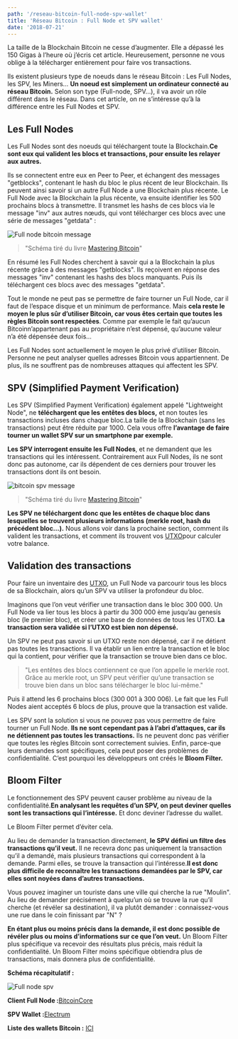 ```yaml
---
path: '/reseau-bitcoin-full-node-spv-wallet'
title: 'Réseau Bitcoin : Full Node et SPV wallet'
date: '2018-07-21'
---
```


La taille de la Blockchain Bitcoin ne cesse d’augmenter. Elle a dépassé les 150 Gigas à l’heure où j’écris cet article. Heureusement, personne ne vous oblige à la télécharger entièrement pour faire vos transactions.

Ils existent plusieurs type de noeuds dans le réseau Bitcoin : Les Full Nodes, les SPV, les Miners… **Un noeud est simplement un ordinateur connecté au réseau Bitcoin.** Selon son type (Full-node, SPV…), il va avoir un rôle différent dans le réseau. Dans cet article, on ne s’intéresse qu’à la différence entre les Full Nodes et SPV.

## Les Full Nodes

Les Full Nodes sont des noeuds qui téléchargent toute la Blockchain.**Ce sont eux qui valident les blocs et transactions, pour ensuite les relayer aux autres.**

Ils se connectent entre eux en Peer to Peer, et échangent des messages "getblocks", contenant le hash du bloc le plus récent de leur Blockchain. Ils peuvent ainsi savoir si un autre Full Node a une Blockchain plus récente. Le Full Node avec la Blockchain la plus récente, va ensuite identifier les 500 prochains blocs à transmettre. Il transmet les hashs de ces blocs via le message "inv" aux autres nœuds, qui vont télécharger ces blocs avec une série de messages "getdata" :

![Full node bitcoin message](images/getblocks_full_node.png)

> "Schéma tiré du livre <a href="https://www.amazon.fr/gp/product/1491954388/ref=as_li_tl?ie=UTF8&amp;camp=1642&amp;creative=6746&amp;creativeASIN=1491954388&amp;linkCode=as2&amp;tag=dealsbuilder-21&amp;linkId=563dfd9dcac2fe26200f413cb3f188c7" target="_blank" title="mastering bitcoin" rel="noopener nofollow">Mastering Bitcoin</a>"

En résumé les Full Nodes cherchent à savoir qui a la Blockchain la plus récente grâce à des messages "getblocks". Ils reçoivent en réponse des messages "inv" contenant les hashs des blocs manquants. Puis ils téléchargent ces blocs avec des messages "getdata".

Tout le monde ne peut pas se permettre de faire tourner un Full Node, car il faut de l’espace disque et un minimum de performance. Mais **cela reste le moyen le plus sûr d’utiliser Bitcoin, car vous êtes certain que toutes les règles Bitcoin sont respectées**. Comme par exemple le fait qu’aucun Bitcoinn’appartenant pas au propriétaire n’est dépensé, qu’aucune valeur n’a été dépensée deux fois…

Les Full Nodes sont actuellement le moyen le plus privé d’utiliser Bitcoin. Personne ne peut analyser quelles adresses Bitcoin vous appartiennent. De plus, ils ne souffrent pas de nombreuses attaques qui affectent les SPV.

## SPV (Simplified Payment Verification)

Les SPV (Simplified Payment Verification) également appelé "Lightweight Node", ne **téléchargent que les entêtes des blocs,** et non toutes les transactions incluses dans chaque bloc.La taille de la Blockchain (sans les transactions) peut être réduite par 1000. Cela vous offre **l’avantage de faire tourner un wallet SPV sur un smartphone par exemple.**

**Les SPV interrogent ensuite les Full Nodes**, et ne demandent que les transactions qui les intéressent. Contrairement aux Full Nodes, ils ne sont donc pas autonome, car ils dépendent de ces derniers pour trouver les transactions dont ils ont besoin.

![bitcoin spv message](images/getheaders_spv.png)

> "Schéma tiré du livre <a href="https://www.amazon.fr/gp/product/1491954388/ref=as_li_tl?ie=UTF8&amp;camp=1642&amp;creative=6746&amp;creativeASIN=1491954388&amp;linkCode=as2&amp;tag=dealsbuilder-21&amp;linkId=563dfd9dcac2fe26200f413cb3f188c7" target="_blank" title="mastering bitcoin" rel="noopener nofollow">Mastering Bitcoin</a>"

**Les SPV ne téléchargent donc que les entêtes de chaque bloc dans lesquelles se trouvent plusieurs informations (merkle root, hash du précédent bloc…).** Nous allons voir dans la prochaine section, comment ils valident les transactions, et comment ils trouvent vos <a href="http://antoinetesner.fr/bitcoin-transaction-comprendre-utxo/" target="_blank" rel="noopener">UTXO</a>pour calculer votre balance.

## Validation des transactions

Pour faire un inventaire des <a href="http://antoinetesner.fr/bitcoin-transaction-comprendre-utxo/" target="_blank" title="bitcoin transaction utxo" rel="noopener">UTXO</a>, un Full Node va parcourir tous les blocs de sa Blockchain, alors qu’un SPV va utiliser la profondeur du bloc.

Imaginons que l’on veut vérifier une transaction dans le bloc 300 000. Un Full Node va lier tous les blocs à partir du 300 000 ème jusqu’au genesis bloc (le premier bloc), et créer une base de données de tous les UTXO. **La transaction sera validée si l’UTXO est bien non dépensé.**

Un SPV ne peut pas savoir si un UTXO reste non dépensé, car il ne détient pas toutes les transactions. Il va établir un lien entre la transaction et le bloc qui la contient, pour vérifier que la transaction se trouve bien dans ce bloc.

> "Les entêtes des blocs contiennent ce que l’on appelle le merkle root. Grâce au merkle root, un SPV peut vérifier qu’une transaction se trouve bien dans un bloc sans télécharger le bloc lui-même."

Puis il attend les 6 prochains blocs (300 001 à 300 006). Le fait que les Full Nodes aient acceptés 6 blocs de plus, prouve que la transaction est valide.

Les SPV sont la solution si vous ne pouvez pas vous permettre de faire tourner un Full Node. **Ils ne sont cependant pas à l’abri d’attaques, car ils ne détiennent pas toutes les transactions.** Ils ne peuvent donc pas vérifier que toutes les règles Bitcoin sont correctement suivies. Enfin, parce-que leurs demandes sont spécifiques, cela peut poser des problèmes de confidentialité. C’est pourquoi les développeurs ont créés le **Bloom Filter.**

## Bloom Filter

Le fonctionnement des SPV peuvent causer problème au niveau de la confidentialité.**En analysant les requêtes d’un SPV, on peut deviner quelles sont les transactions qui l’intéresse.** Et donc deviner l’adresse du wallet.

Le Bloom Filter permet d’éviter cela.

Au lieu de demander la transaction directement, **le SPV défini un filtre des transactions qu’il veut.** Il ne recevra donc pas uniquement la transaction qu’il a demandé, mais plusieurs transactions qui correspondent à la demande. Parmi elles, se trouve la transaction qui l’intéresse.**Il est donc plus difficile de reconnaître les transactions demandées par le SPV, car elles sont noyées dans d’autres transactions.**

Vous pouvez imaginer un touriste dans une ville qui cherche la rue "Moulin". Au lieu de demander précisément à quelqu’un où se trouve la rue qu’il cherche (et révéler sa destination), il va plutôt demander : connaissez-vous une rue dans le coin finissant par "N" ?

**En étant plus ou moins précis dans la demande, il est donc possible de révéler plus ou moins d’informations sur ce que l’on veut.** Un Bloom Filter plus spécifique va recevoir des résultats plus précis, mais réduit la confidentialité. Un Bloom Filter moins spécifique obtiendra plus de transactions, mais donnera plus de confidentialité.

**Schéma récapitulatif :**

![Full node spv](images/full_node_spv_post.png)

**Client Full Node :**<a href="https://bitcoincore.org/" target="_blank" title="Bitcoin core" rel="noopener nofollow">BitcoinCore</a>

**SPV Wallet :**<a href="https://electrum.org/#home" target="_blank" title="Electrum wallet" rel="noopener nofollow">Electrum</a>

**Liste des wallets Bitcoin :** <a href="https://bitcoin.org/fr/choisir-votre-porte-monnaie" target="_blank" title="Wallet bitcoin" rel="noopener nofollow">ICI</a>
